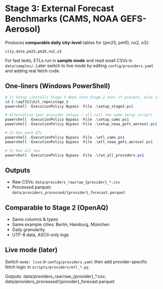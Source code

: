 
# Stage 3: External Forecast Benchmarks (CAMS, NOAA GEFS-Aerosol)

Produces **comparable daily city-level** tables for {pm25, pm10, no2, o3}:
```
city,date,pm25,pm10,no2,o3
```
For fast tests, ETLs run in **sample mode** and read small CSVs in `data/samples/`.
Later switch to live mode by editing `config/providers.yaml` and adding real fetch code.

## One-liners (Windows PowerShell)

```powershell
# 1) Setup (installs Stage 3 deps into Stage 2 venv if present, else creates .venv_stage3)
cd C:\aqf311\Git_repo\stage_3
powershell -ExecutionPolicy Bypass -File .\setup_stage3.ps1

# Alternative (per provider setups – all call the same setup script)
powershell -ExecutionPolicy Bypass -File .\setup_cams.ps1
powershell -ExecutionPolicy Bypass -File .\setup_noaa_gefs_aerosol.ps1

# 2) Run each ETL
powershell -ExecutionPolicy Bypass -File .\etl_cams.ps1
powershell -ExecutionPolicy Bypass -File .\etl_noaa_gefs_aerosol.ps1

# 3) Run all two
powershell -ExecutionPolicy Bypass -File .\run_all_providers.ps1
```

## Outputs
- Raw CSVs: `data/providers_raw/raw_{provider}_*.csv`
- Processed parquet: `data/providers_processed/{provider}_forecast.parquet`

## Comparable to Stage 2 (OpenAQ)
- Same columns & types
- Same example cities: Berlin, Hamburg, München
- Daily granularity
- UTF-8 data, ASCII-only logs

## Live mode (later)
Switch `mode: live` in `config/providers.yaml` then add provider-specific fetch logic in `scripts/providers/etl_*.py`.

Outputs: data/providers_raw/raw_{provider}_*.csv, data/providers_processed/{provider}_forecast.parquet
